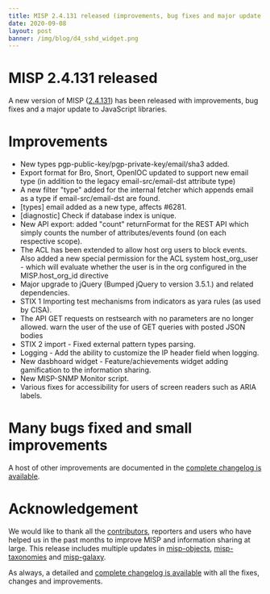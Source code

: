 ```yaml
---
title: MISP 2.4.131 released (improvements, bug fixes and major update to JavaScript dependencies)
date: 2020-09-08
layout: post
banner: /img/blog/d4_sshd_widget.png
---
```


# MISP 2.4.131 released

A new version of MISP ([2.4.131](https://github.com/MISP/MISP/tree/v2.4.131)) has been released with improvements, bug fixes and a major update to JavaScript libraries.

# Improvements

- New types pgp-public-key/pgp-private-key/email/sha3 added.
- Export format for Bro, Snort, OpenIOC updated to support new email type (in addition to the legacy email-src/email-dst attribute type)
- A new filter "type" added for the internal fetcher which appends email as a type if email-src/email-dst are found.
- [types] email added as a new type, affects #6281.
- [diagnostic] Check if database index is unique.
- New API export: added "count" returnFormat for the REST API which simply counts the number of attributes/events found (on each respective scope).
- The ACL has been extended to allow host org users to block events. Also added a new special permission for the ACL system host_org_user - which will evaluate whether the user is in the org configured in the MISP.host_org_id directive
- Major upgrade to jQuery (Bumped jQuery to version 3.5.1.) and related dependencies.
- STIX 1 Importing test mechanisms from indicators as yara rules (as used by CISA).
- The API GET requests on restsearch with no parameters are no longer allowed.  warn the user of the use of GET queries with posted JSON bodies
- STIX 2 import - Fixed external pattern types parsing.
- Logging -  Add the ability to customize the IP header field when logging.
- New dasbhoard widget - Feature/achievements widget adding gamification to the information sharing.
- New MISP-SNMP Monitor script.
- Various fixes for accessibility for users of screen readers such as ARIA labels.

# Many bugs fixed and small improvements

A host of other improvements are documented in the [complete changelog is available](https://www.misp-project.org/Changelog.txt).

# Acknowledgement

We would like to thank all the [contributors](https://www.misp-project.org/contributors), reporters and users who have helped us in the past months to improve MISP and information sharing at large. This release includes multiple updates in [misp-objects](https://www.misp-project.org/objects.html), [misp-taxonomies](https://www.misp-project.org/taxonomies.html) and [misp-galaxy](https://www.misp-project.org/galaxy.html).

As always, a detailed and [complete changelog is available](https://www.misp-project.org/Changelog.txt) with all the fixes, changes and improvements.


